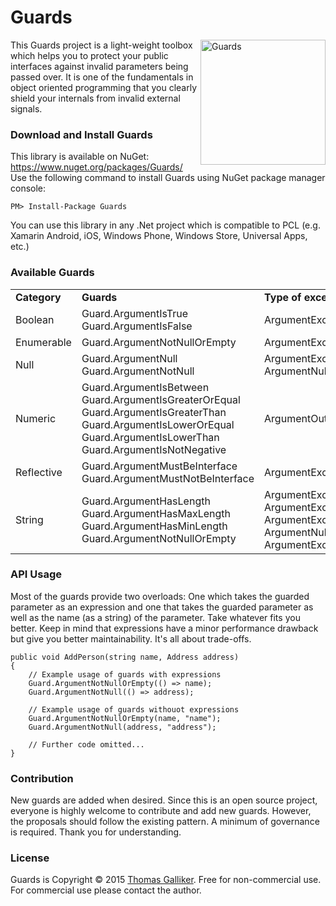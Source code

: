 # Guards
<img src="https://raw.githubusercontent.com/thomasgalliker/Guards/master/Guards.NuGet/GuardsIcon.png" alt="Guards" align="right" height="200" width="200"> 
This Guards project is a light-weight toolbox which helps you to protect your public interfaces against invalid parameters being passed over. It is one of the fundamentals in object oriented programming that you clearly shield your internals from invalid external signals.


### Download and Install Guards 
This library is available on NuGet: https://www.nuget.org/packages/Guards/ 
Use the following command to install Guards using NuGet package manager console: 

    PM> Install-Package Guards 

You can use this library in any .Net project which is compatible to PCL (e.g. Xamarin Android, iOS, Windows Phone, Windows Store, Universal Apps, etc.) 

### Available Guards
<table>
   <tr>
    <td><b>Category</b></td>
    <td><b>Guards</b></td>
    <td><b>Type of exception
   </tr>
  <tr>
    <td>Boolean</td>
    <td>
        Guard.ArgumentIsTrue<br>
        Guard.ArgumentIsFalse
    </td>
    <td>ArgumentException</td>
    </tr>
    <tr>
    <td>Enumerable</td>
    <td>
        Guard.ArgumentNotNullOrEmpty
    </td>
    <td>ArgumentException</td>
   </tr>
    <tr>
    <td>Null</td>
    <td>
        Guard.ArgumentNull<br>
        Guard.ArgumentNotNull
    </td>
    <td>
        ArgumentException<br>
        ArgumentNullException
    </td>
   </tr>
     <tr>
    <td>Numeric</td>
    <td>
        Guard.ArgumentIsBetween<br>
        Guard.ArgumentIsGreaterOrEqual<br>
        Guard.ArgumentIsGreaterThan<br>
        Guard.ArgumentIsLowerOrEqual<br>
        Guard.ArgumentIsLowerThan<br>
        Guard.ArgumentIsNotNegative<br>
    </td>
    <td>ArgumentOutOfRangeException</td>
   </tr>
    <tr>
    <td>Reflective</td>
    <td>
        Guard.ArgumentMustBeInterface<br>
        Guard.ArgumentMustNotBeInterface
    </td>
    <td>ArgumentException</td>
      </tr>
    <tr>
    <td>String</td>
    <td>
        Guard.ArgumentHasLength<br>
        Guard.ArgumentHasMaxLength<br>
        Guard.ArgumentHasMinLength<br>
        Guard.ArgumentNotNullOrEmpty
    </td>
    <td>
        ArgumentException<br>
        ArgumentException<br>
        ArgumentException<br>
        ArgumentNullException or ArgumentException<br>
    </td>
   </tr>
</table>

### API Usage 
Most of the guards provide two overloads: One which takes the guarded parameter as an expression and one that takes the guarded parameter as well as the name (as a string) of the parameter. Take whatever fits you better. Keep in mind that expressions have a minor performance drawback but give you better maintainability. It's all about trade-offs.
``` 
public void AddPerson(string name, Address address)
{
    // Example usage of guards with expressions
    Guard.ArgumentNotNullOrEmpty(() => name);
    Guard.ArgumentNotNull(() => address);
    
    // Example usage of guards withouot expressions
    Guard.ArgumentNotNullOrEmpty(name, "name");
    Guard.ArgumentNotNull(address, "address");
    
    // Further code omitted...
}
``` 

### Contribution 
New guards are added when desired. Since this is an open source project, everyone is highly welcome to contribute and add new guards. However, the proposals should follow the existing pattern. A minimum of governance is required. Thank you for understanding.

### License 
Guards is Copyright &copy; 2015 [Thomas Galliker](https://ch.linkedin.com/in/thomasgalliker). Free for non-commercial use. For commercial use please contact the author. 

